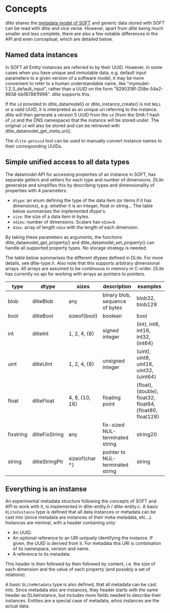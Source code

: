 Concepts
========
*dlite* shares the [metadata model of SOFT][1] and generic data stored
with SOFT can be read with dlite and vice verse.  However, apart from
*dlite* being much smaller and less complete, there are also a few
notable differences in the API and even conceptual, which are detailed
below.


Named data instances
--------------------
In SOFT all Entity instances are referred to by their UUID.  However,
in some cases when you have unique and immutable data, e.g. default
input parameters to a given version of a software model, it may be
more convenient to refer to a human understandable name, like
"mymodel-1.2.3_default_input", rather than a UUID on the form
"8290318f-258e-54e2-9838-bb187881f996".  *dlite* supports this.

If the `id` provided to dlite_datamodel() or dlite_instance_create()
is not `NULL` or a valid UUID, it is interpreted as an unique uri
referring to the instance.  *dlite* will then generate a version 5
UUID from the `id` (from the SHA-1 hash of `id` and the DNS namespace)
that the instance will be stored under.  The original `id` will also be
stored and can be retrieved with dlite_datamodel_get_meta_uri().

The `dlite-getuuid` tool can be used to manually convert instance names to
their corresponding UUIDs.


Simple unified access to all data types
---------------------------------------
The datamodel API for accessing properties of an instance in SOFT, has
separate getters and setters for each type and number of dimensions.
*DLite* generalize and simplifies this by describing types and
dimensionality of properties with 4 parameters:

  - `dtype`: an enum defining the type of the data item (or items if
    it has dimensions), e.g. whether it is an integer, float or string...
    The table below summarises the implemented dtype's.
  - `size`: the size of a data item in bytes.
  - `ndims`: number of dimensions.  Scalars has ``ndim=0``.
  - `dims`: array of length `ndim` with the length of each dimension.

By taking these parameters as arguments, the functions
dlite_datamodel_get_property() and dlite_datamodel_set_property() can handle
all supported property types.  No storage strategy is needed.

The table below summarises the different dtypes defined in DLite.  For
more details, see dlite-type.h.  Also note that this supports arbitrary
dimensional arrays.  All arrays are assumed to be continuous in memory
in C-order.  *DLite* has currently no api for working with arrays as
pointers to pointers.

type      | dtype          | sizes          | description                      | examples
----      | -----          | -----          | -----------                      | --------
blob      | dliteBlob      | any            | binary blob, sequence of bytes   | blob32, blob128
bool      | dliteBool      | sizeof(bool)   | boolean                          | bool
int       | dliteInt       | 1, 2, 4, {8}   | signed integer                   | (int), int8, int16, int32, {int64}
uint      | dliteUInt      | 1, 2, 4, {8}   | unsigned integer                 | (uint), uint8, uint16, uint32, {uint64}
float     | dliteFloat     | 4, 8, {10, 16} | floating point                   | (float), (double), float32, float64, {float80, float128}
fixstring | dliteFixString | any            | fix-sized NUL-terminated string  | string20
string    | dliteStringPtr | sizeof(char *) | pointer to NUL-terminated string | string


Everything is an instanse
-------------------------
An experimental metadata structure following the concepts of SOFT and
API to work with it, is implemented in dlite-entity.h / dlite-entity.c.
A basic `DLiteInstance` type is defined that all data instances or
metadata can be cast into (since metadata are instances of their
meta-metadata, etc...).  Instances are minimal, with a header containing
only:

  - An UUID.
  - An optional reference to an URI uniquely identifying the instance. If
    given, the UUID is derived from it.  For metadata this URI is combination
    of its namespace, version and name.
  - A reference to its metadata.

This header is then followed by then followed by content, i.e. the
size of each dimension and the value of each property (and possibly a
set of relations).

A basic `DLiteMetadata` type is also defined, that all metadata can be
cast into.  Since metadata also are instances, they header starts with the
same header as DLiteInstance, but includes more fields needed to describe
their instances.  Entities are a special case of metadata, whos instances
are the actual data.



[1]: https://github.com/NanoSim/Porto/blob/porto/Preview-Final-Release/doc/manual/02_soft_introduction.md#soft5-features
